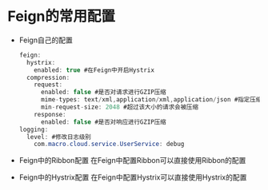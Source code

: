 Feign的常用配置
====
* Feign自己的配置
    ```java
    feign:
      hystrix:
        enabled: true #在Feign中开启Hystrix
      compression:
        request:
          enabled: false #是否对请求进行GZIP压缩
          mime-types: text/xml,application/xml,application/json #指定压缩的请求数据类型
          min-request-size: 2048 #超过该大小的请求会被压缩
        response:
          enabled: false #是否对响应进行GZIP压缩
    logging:
      level: #修改日志级别
        com.macro.cloud.service.UserService: debug
    ```
* Feign中的Ribbon配置
在Feign中配置Ribbon可以直接使用Ribbon的配置

* Feign中的Hystrix配置
在Feign中配置Hystrix可以直接使用Hystrix的配置